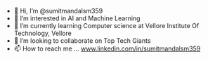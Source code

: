 - 👋 Hi, I’m @sumitmandalsm359
- 👀 I’m interested in AI and Machine Learning
- 🌱 I’m currently learning Computer science at Vellore Institute Of Technology, Vellore
- 💞️ I’m looking to collaborate on Top Tech Giants
- 📫 How to reach me ...
www.linkedin.com/in/sumitmandalsm359



<!---
sumitmandalsm359/sumitmandalsm359 is a ✨ special ✨ repository because its `README.md` (this file) appears on your GitHub profile.
You can click the Preview link to take a look at your changes.
--->

